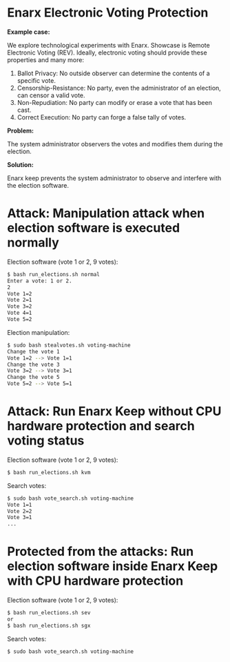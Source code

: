 # Enarx Electronic Voting Protection

**Example case:**

We explore technological experiments with Enarx. Showcase is Remote Electronic Voting (REV). Ideally, electronic voting should provide these properties and many more:

1. Ballot Privacy: No outside observer can determine the contents of a specific vote.
2. Censorship-Resistance: No party, even the administrator of an election, can censor a valid vote.
3. Non-Repudiation: No party can modify or erase a vote that has been cast.
4. Correct Execution: No party can forge a false tally of votes.

**Problem:**

The system administrator observers the votes and modifies them during the election.

**Solution:**

Enarx keep prevents the system administrator to observe and interfere with the election software.

# Attack: Manipulation attack when election software is executed normally

Election software (vote 1 or 2, 9 votes):

```sh
$ bash run_elections.sh normal
Enter a vote: 1 or 2.
2
Vote 1=2
Vote 2=1
Vote 3=2
Vote 4=1
Vote 5=2
```

Election manipulation:

```sh
$ sudo bash stealvotes.sh voting-machine
Change the vote 1
Vote 1=2 --> Vote 1=1
Change the vote 3
Vote 3=2 --> Vote 3=1
Change the vote 5
Vote 5=2 --> Vote 5=1
```

# Attack: Run Enarx Keep without CPU hardware protection and search voting status

Election software (vote 1 or 2, 9 votes):

```sh
$ bash run_elections.sh kvm
```

Search votes:

```sh
$ sudo bash vote_search.sh voting-machine
Vote 1=1
Vote 2=2
Vote 3=1
...
```

# Protected from the attacks: Run election software inside Enarx Keep with CPU hardware protection

Election software (vote 1 or 2, 9 votes):

```sh
$ bash run_elections.sh sev
or
$ bash run_elections.sh sgx
```

Search votes:

```sh
$ sudo bash vote_search.sh voting-machine
```
